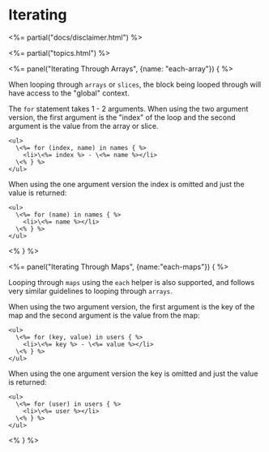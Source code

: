 # Iterating

<%= partial("docs/disclaimer.html") %>

<%= partial("topics.html") %>

<%= panel("Iterating Through Arrays", {name: "each-array"}) { %>

When looping through `arrays` or `slices`, the block being looped through will have access to the "global" context.

The `for` statement takes 1 - 2 arguments. When using the two argument version, the first argument is the "index" of the loop and the second argument is the value from the array or slice.

```erb
<ul>
  \<%= for (index, name) in names { %>
    <li>\<%= index %> - \<%= name %></li>
  \<% } %>
</ul>
```

When using the one argument version the index is omitted and just the value is returned:

```erb
<ul>
  \<%= for (name) in names { %>
    <li>\<%= name %></li>
  \<% } %>
</ul>
```

<% } %>

<%= panel("Iterating Through Maps", {name:"each-maps"}) { %>

Looping through `maps` using the `each` helper is also supported, and follows very similar guidelines to looping through `arrays`.

When using the two argument version, the first argument is the key of the map and the second argument is the value from the map:

```erb
<ul>
  \<%= for (key, value) in users { %>
    <li>\<%= key %> - \<%= value %></li>
  \<% } %>
</ul>
```

When using the one argument version the key is omitted and just the value is returned:

```erb
<ul>
  \<%= for (user) in users { %>
    <li>\<%= user %></li>
  \<% } %>
</ul>
```

<% } %>


